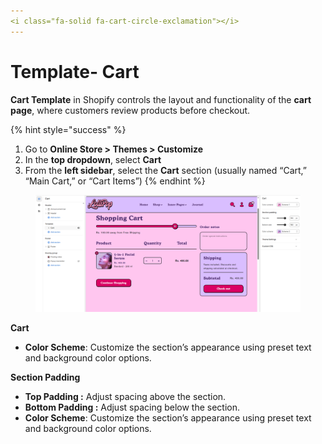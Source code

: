 ```yaml
---
<i class="fa-solid fa-cart-circle-exclamation"></i>
---
```


# Template- Cart

**Cart Template** in Shopify controls the layout and functionality of the **cart page**, where customers review products before checkout.

{% hint style="success" %}
1. Go to **Online Store > Themes > Customize**
2. In the **top dropdown**, select **Cart**
3. From the **left sidebar**, select the **Cart** section (usually named “Cart,” “Main Cart,” or “Cart Items”)
{% endhint %}

<figure><img src=".gitbook/assets/cart.png" alt=""><figcaption></figcaption></figure>

**Cart**

* **Color Scheme**: Customize the section’s appearance using preset text and background color options.

**Section Padding**

* **Top Padding :** Adjust spacing above the section.
* **Bottom Padding :** Adjust spacing below the section.
* **Color Scheme**: Customize the section’s appearance using preset text and background color options.
